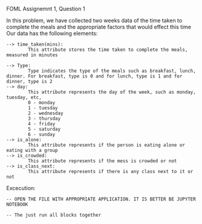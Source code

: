 FOML Assignemnt 1, Question 1

In this problem, we have collected two weeks data of the time taken to complete the meals and the appropriate factors that would effect this time
Our data has the following elements:

    --> time_taken(mins):
            This attribute stores the time taken to complete the meals, measured in minutes
            
    --> Type:
            Type indicates the type of the meals such as breakfast, lunch, dinner. For breakfast, type is 0 and for lunch, type is 1 and for dinner, type is 2
    --> day:
            This attribute represents the day of the week, such as monday, tuesday, etc,
            0 - monday
            1 - tuesday
            2 - wednesday
            3 - thursday
            4 - friday
            5 - saturday
            6 - sunday
    --> is_alone:
            This attribute represents if the person is eating alone or eating with a group
    --> is_crowded:
            This attribute represents if the mess is crowded or not
    --> is_class_next:
            This attribute represents if there is any class next to it or not

Excecution:

    -- OPEN THE FILE WITH APPROPRIATE APPLICATION. IT IS BETTER BE JUPYTER NOTEBOOK
    
    -- The just run all blocks together
